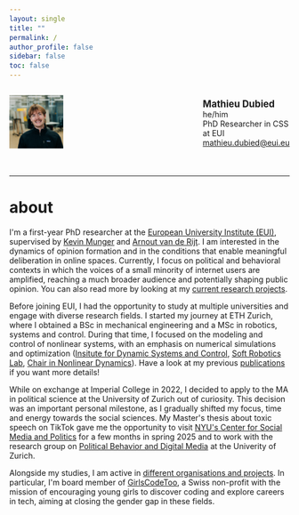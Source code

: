 ```yaml
---
layout: single
title: ""
permalink: /
author_profile: false   
sidebar: false
toc: false
---
```


<div style="display: flex; align-items: center; gap: 1.5rem; margin-bottom: 2rem;">

  <!-- Avatar on the left -->
  <img src="/images/gct_2024_square.jpg" alt="Mathieu Dubied"
       style="max-width:30%; height:auto; border-radius:0; box-shadow:none; flex:0 0 auto;">

  <!-- Info on the right -->
  <div>
    <strong style="font-size:1.2em;">Mathieu Dubied</strong><br>
    he/him<br>
    PhD Researcher in CSS at EUI<br>
    <a href="mailto:mathieu.dubied@eui.eu">mathieu.dubied@eui.eu</a>
  </div>

</div>


---

# about

I'm a first-year PhD researcher at the <a href="https://www.eui.eu/en/home" target="_blank" rel="noopener">European University Institute (EUI)</a>, supervised by <a href="http://www.kevinmunger.com/" target="_blank" rel="noopener">Kevin Munger</a> and <a href="https://arnoutvanderijt.com/" target="_blank" rel="noopener">Arnout van de Rijt</a>. I am interested in the dynamics of opinion formation and in the conditions that enable meaningful deliberation in online spaces. Currently, I focus on political and behavioral contexts in which the voices of a small minority of internet users are amplified, reaching a much broader audience and potentially shaping public opinion. You can also read more by looking at my [current research projects](/research/).

Before joining EUI, I had the opportunity to study at multiple universities and engage with diverse research fields. I started my journey at ETH Zurich, where I obtained a BSc in mechanical engineering and a MSc in robotics, systems and control. During that time, I focused on the modeling and control of nonlinear systems, with an emphasis on numerical simulations and optimization (<a href="https://idsc.ethz.ch/research-zeilinger.html" target="_blank" rel="noopener">Insitute for Dynamic Systems and Control</a>, <a href="https://srl.ethz.ch/" target="_blank" rel="noopener">Soft Robotics Lab</a>, <a href="https://www.georgehaller.com/" target="_blank" rel="noopener">Chair in Nonlinear Dynamics</a>). Have a look at my previous [publications](/publications/) if you want more details!

While on exchange at Imperial College in 2022, I decided to apply to the MA in political science at the University of Zurich out of curiosity. This decision was an important personal milestone, as I gradually shifted my focus, time and energy towards the social sciences. My Master's thesis about toxic speech on TikTok gave me the opportunity to visit <a href="https://csmapnyu.org/" target="_blank" rel="noopener">NYU's Center for Social Media and Politics</a> for a few months in spring 2025 and to work with the research group on <a href="https://www.ipz.uzh.ch/en/research/professorships-and-research-areas/bdm.html" target="_blank" rel="noopener">Political Behavior and Digital Media</a> at the Univerity of Zurich.  

Alongside my studies, I am active in [different organisations and projects](/other-projects/). In particular, I'm board member of <a href="https://girlscodetoo.ch/" target="_blank" rel="noopener">GirlsCodeToo</a>, a Swiss non-profit with the mission of encouraging young girls to discover coding and explore careers in tech, aiming at closing the gender gap in these fields.